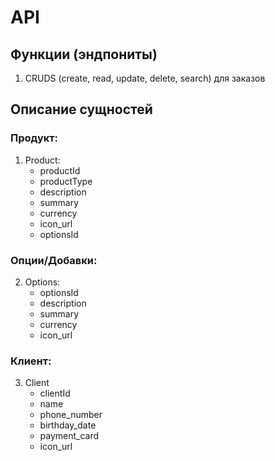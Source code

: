# API

## Функции (эндпониты)

1. CRUDS (create, read, update, delete, search) для заказов

## Описание сущностей
### Продукт:
1. Product:
   - productId
   - productType
   - description
   - summary
   - currency
   - icon_url
   - optionsId

### Опции/Добавки:
2. Options:
   - optionsId
   - description
   - summary
   - currency
   - icon_url
   
### Клиент:
3. Client
   - clientId
   - name
   - phone_number
   - birthday_date
   - payment_card
   - icon_url



